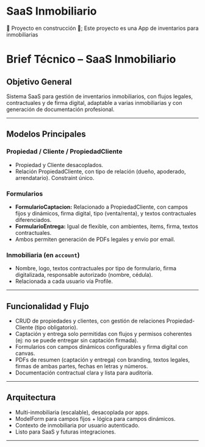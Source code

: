 # SaaS Inmobiliario
:construction: Proyecto en construcción :construction:;
Este proyecto es una App de inventarios para inmobiliarias

# Brief Técnico – SaaS Inmobiliario

## Objetivo General
Sistema SaaS para gestión de inventarios inmobiliarios, con flujos legales, contractuales y de firma digital, adaptable a varias inmobiliarias y con generación de documentación profesional.

---

## Modelos Principales

### Propiedad / Cliente / PropiedadCliente
- Propiedad y Cliente desacoplados.
- Relación PropiedadCliente, con tipo de relación (dueño, apoderado, arrendatario). Constraint único.

### Formularios
- **FormularioCaptacion:** Relacionado a PropiedadCliente, con campos fijos y dinámicos, firma digital, tipo (venta/renta), y textos contractuales diferenciados.
- **FormularioEntrega:** Igual de flexible, con ambientes, ítems, firma, textos contractuales.
- Ambos permiten generación de PDFs legales y envío por email.

### Inmobiliaria (en `account`)
- Nombre, logo, textos contractuales por tipo de formulario, firma digitalizada, responsable autorizado (nombre, cédula).
- Relacionada a cada usuario vía Profile.

---

## Funcionalidad y Flujo

- CRUD de propiedades y clientes, con gestión de relaciones Propiedad-Cliente (tipo obligatorio).
- Captación y entrega solo permitidas con flujos y permisos coherentes (ej: no se puede entregar sin captación firmada).
- Formularios con campos dinámicos configurables y firma digital con canvas.
- PDFs de resumen (captación y entrega) con branding, textos legales, firmas de ambas partes, fechas en letras y números.
- Documentación contractual clara y lista para auditoría.

---

## Arquitectura
- Multi-inmobiliaria (escalable), desacoplada por apps.
- ModelForm para campos fijos + lógica para campos dinámicos.
- Contexto de inmobiliaria por usuario autenticado.
- Listo para SaaS y futuras integraciones.

---

